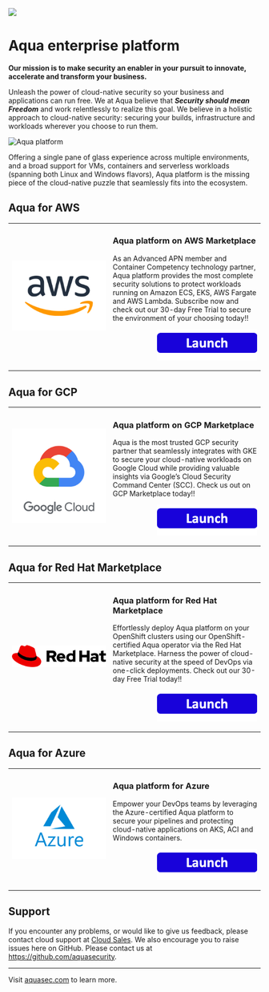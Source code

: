 <a href="#"><img src="https://github.com/manasiprabhavalkar/marketplaces/blob/master/images/secure-aqua-3.png"/></a>

# Aqua enterprise platform

<b>Our mission is to make security an enabler in your pursuit to innovate, accelerate and transform your business.</b>

Unleash the power of cloud-native security so your business and applications can run free. We at Aqua believe that <b><i>Security should mean Freedom</i></b> and work relentlessly to realize this goal. We believe in a holistic approach to cloud-native security: securing your builds, infrastructure and workloads wherever you choose to run them.  


![Aqua platform](https://github.com/manasiprabhavalkar/marketplaces/blob/master/aws/images/aqua-platform.png)

Offering a single pane of glass experience across multiple environments, and a broad support for VMs, containers and serverless workloads (spanning both Linux and Windows flavors), Aqua platform is the missing piece of the cloud-native puzzle that seamlessly fits into the ecosystem.

## Aqua for AWS

<table>
	<tr>
		<td width="40%"><a href="aws/README.md"><img src="aws/images/aws-logo.png" /></a></td>
		<td>
			<h3>Aqua platform on AWS Marketplace</h3>
			<p>As an Advanced APN member and Container Competency technology partner, Aqua platform provides the most complete security solutions to protect workloads running on Amazon ECS, EKS, AWS Fargate and AWS Lambda. Subscribe now and check out our 30-day Free Trial to secure the environment of your choosing today!!
			</p>
			<p align="right"><a href="aws/README.md"><img src="images/launch-logo.png" width="200" /></a></p>
		</td>
	</tr> 
</table>


## Aqua for GCP
<table>
	<tr>
		<td width="40%"><a href="gcp/README.md"><img src="gcp/images/gcp.png" /></a></td>
		<td>
			<h3>Aqua platform on GCP Marketplace</h3>
			<p>Aqua is the most trusted GCP security partner that seamlessly integrates with GKE to secure your cloud-native workloads on Google Cloud while providing valuable insights via Google’s Cloud Security Command Center (SCC). Check us out on GCP Marketplace today!!
			</p>
			<p align="right"><a href="<td width="40%"><a href="gcp/README.md"><img src="images/launch-logo.png" width="200" /></a></p>
		</td>
	</tr>
</table>

## Aqua for Red Hat Marketplace
<table>
	<tr>
		<td width="40%"><a href="redhat/README.md"><img src="redhat/images/redhat-logo.svg" /></a></td>
		<td>
			<h3>Aqua platform for Red Hat Marketplace</h3>
			<p>Effortlessly deploy Aqua platform on your OpenShift clusters using our OpenShift-certified Aqua operator via the Red Hat Marketplace. Harness the power of cloud-native security at the speed of DevOps via one-click deployments. Check out our 30-day Free Trial today!! </p>
			<p align="right"><a href="redhat/README.md"><img src="images/launch-logo.png" width="200" /></a></p>
		</td>
	</tr>
</table>

## Aqua for Azure
<table>
	<tr>
		<td width="40%"><a href="azure/README.md"><img src="azure/images/azure-logo.png" /></a></td>
		<td>
			<h3>Aqua platform for Azure</h3>
			<p>Empower your DevOps teams by leveraging the Azure-certified Aqua platform to secure your pipelines and protecting cloud-native applications on AKS, ACI and Windows containers. </p>
			<p align="right"><a href="azure/README.md"><img src="images/launch-logo.png" width="200" /></a></p>
		</td>
	</tr>
</table>

## Support
If you encounter any problems, or would like to give us feedback, please contact cloud support at [Cloud Sales](mailto:cloudsupport@aquasec.com). We also encourage you to raise issues here on GitHub. Please contact us at https://github.com/aquasecurity.

---
Visit [aquasec.com](https://www.aquasec.com/) to learn more.